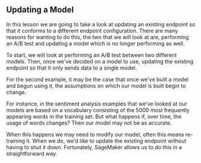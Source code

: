 ## Updating a Model

In this lesson we are going to take a look at updating an existing endpoint so that it conforms to a different endpoint configuration. There are many reasons for wanting to do this, the two that we will look at are, performing an A/B test and updating a model which is no longer performing as well.

To start, we will look at performing an A/B test between two different models. Then, once we've decided on a model to use, updating the existing endpoint so that it only sends data to a single model.

For the second example, it may be the case that once we've built a model and begun using it, the assumptions on which our model is built begin to change.

For instance, in the sentiment analysis examples that we've looked at our models are based on a vocabulary consisting of the 5000 most frequently appearing words in the training set. But what happens if, over time, the usage of words changes? Then our model may not be as accurate.

When this happens we may need to modify our model, often this means re-training it. When we do, we'd like to update the existing endpoint without having to shut it down. Fortunately, SageMaker allows us to do this in a straightforward way.

